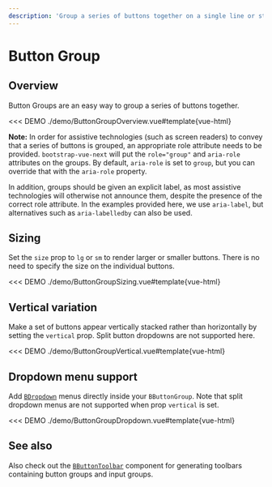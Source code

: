 ```yaml
---
description: 'Group a series of buttons together on a single line or stack them in a vertical column with `BButtonGroup`.'
---
```


# Button Group

<PageHeader base="githubComponentsDirectory" />

## Overview

Button Groups are an easy way to group a series of buttons together.

<<< DEMO ./demo/ButtonGroupOverview.vue#template{vue-html}

**Note:**
In order for assistive technologies (such as screen readers) to convey that a series of buttons is grouped, an appropriate role attribute needs to be provided. `bootstrap-vue-next` will put the `role="group"` and `aria-role` attributes on the groups. By default, `aria-role` is set to `group`, but you can override that with the `aria-role` property.

In addition, groups should be given an explicit label, as most assistive technologies will otherwise not announce them, despite the presence of the correct role attribute. In the examples provided here, we use `aria-label`, but alternatives such as `aria-labelledby` can also be used.

## Sizing

Set the `size` prop to `lg` or `sm` to render larger or smaller buttons. There is no need to specify the size on the individual buttons.

<<< DEMO ./demo/ButtonGroupSizing.vue#template{vue-html}

## Vertical variation

Make a set of buttons appear vertically stacked rather than horizontally by setting the `vertical`
prop. Split button dropdowns are not supported here.

<<< DEMO ./demo/ButtonGroupVertical.vue#template{vue-html}

## Dropdown menu support

Add [`BDropdown`](/docs/components/dropdown) menus directly inside your `BButtonGroup`. Note
that split dropdown menus are not supported when prop `vertical` is set.

<<< DEMO ./demo/ButtonGroupDropdown.vue#template{vue-html}

## See also

Also check out the [`BButtonToolbar`](/docs/components/button-toolbar) component for generating
toolbars containing button groups and input groups.

<ComponentReference :data="data" />

<script setup lang="ts">
import {data} from '../../data/components/buttonGroup.data'
</script>
